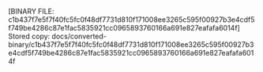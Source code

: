 [BINARY FILE: c1b437f7e5f7f40fc5fc0f48df7731d810f171008ee3265c595f00927b3e4cdf5f749be4286c87e1fac5835921cc0965893760166a691e827eafafa6014f]
Stored copy: docs/converted-binary/c1b437f7e5f7f40fc5fc0f48df7731d810f171008ee3265c595f00927b3e4cdf5f749be4286c87e1fac5835921cc0965893760166a691e827eafafa6014f
